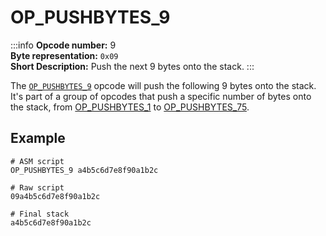 # OP_PUSHBYTES_9
:::info
**Opcode number:** 9  
**Byte representation:** `0x09`  
**Short Description:** Push the next 9 bytes onto the stack. 
:::

The [`OP_PUSHBYTES_9`](./OP_PUSHBYTES_9.md) opcode will push the following 9 bytes onto the stack. It's part of a group of opcodes that push a specific number of bytes onto the stack, from [OP_PUSHBYTES_1](./OP_PUSHBYTES_1.md) to [OP_PUSHBYTES_75](./OP_PUSHBYTES_75.md).

## Example
```shell
# ASM script
OP_PUSHBYTES_9 a4b5c6d7e8f90a1b2c

# Raw script
09a4b5c6d7e8f90a1b2c

# Final stack
a4b5c6d7e8f90a1b2c
```
